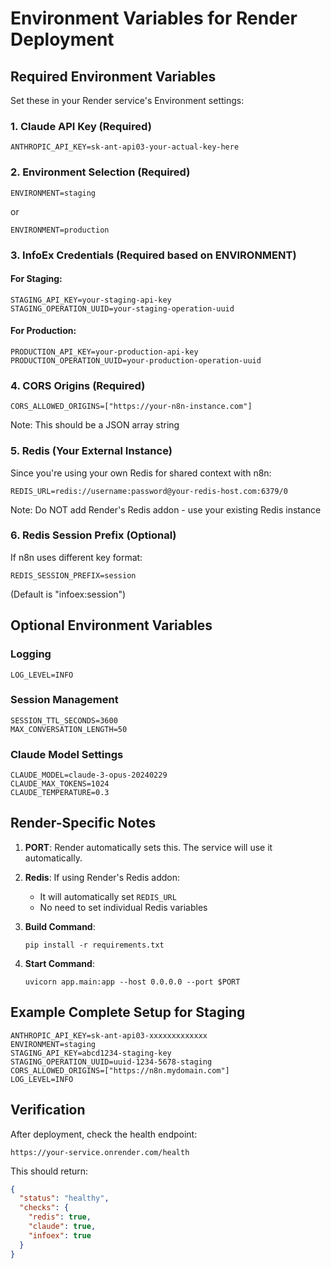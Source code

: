 # Environment Variables for Render Deployment

## Required Environment Variables

Set these in your Render service's Environment settings:

### 1. **Claude API Key** (Required)
```
ANTHROPIC_API_KEY=sk-ant-api03-your-actual-key-here
```

### 2. **Environment Selection** (Required)
```
ENVIRONMENT=staging
```
or
```
ENVIRONMENT=production
```

### 3. **InfoEx Credentials** (Required based on ENVIRONMENT)

#### For Staging:
```
STAGING_API_KEY=your-staging-api-key
STAGING_OPERATION_UUID=your-staging-operation-uuid
```

#### For Production:
```
PRODUCTION_API_KEY=your-production-api-key
PRODUCTION_OPERATION_UUID=your-production-operation-uuid
```

### 4. **CORS Origins** (Required)
```
CORS_ALLOWED_ORIGINS=["https://your-n8n-instance.com"]
```
Note: This should be a JSON array string

### 5. **Redis** (Your External Instance)
Since you're using your own Redis for shared context with n8n:
```
REDIS_URL=redis://username:password@your-redis-host.com:6379/0
```
Note: Do NOT add Render's Redis addon - use your existing Redis instance

### 6. **Redis Session Prefix** (Optional)
If n8n uses different key format:
```
REDIS_SESSION_PREFIX=session
```
(Default is "infoex:session")

## Optional Environment Variables

### Logging
```
LOG_LEVEL=INFO
```

### Session Management
```
SESSION_TTL_SECONDS=3600
MAX_CONVERSATION_LENGTH=50
```

### Claude Model Settings
```
CLAUDE_MODEL=claude-3-opus-20240229
CLAUDE_MAX_TOKENS=1024
CLAUDE_TEMPERATURE=0.3
```

## Render-Specific Notes

1. **PORT**: Render automatically sets this. The service will use it automatically.

2. **Redis**: If using Render's Redis addon:
   - It will automatically set `REDIS_URL`
   - No need to set individual Redis variables

3. **Build Command**:
   ```
   pip install -r requirements.txt
   ```

4. **Start Command**:
   ```
   uvicorn app.main:app --host 0.0.0.0 --port $PORT
   ```

## Example Complete Setup for Staging

```
ANTHROPIC_API_KEY=sk-ant-api03-xxxxxxxxxxxxx
ENVIRONMENT=staging
STAGING_API_KEY=abcd1234-staging-key
STAGING_OPERATION_UUID=uuid-1234-5678-staging
CORS_ALLOWED_ORIGINS=["https://n8n.mydomain.com"]
LOG_LEVEL=INFO
```

## Verification

After deployment, check the health endpoint:
```
https://your-service.onrender.com/health
```

This should return:
```json
{
  "status": "healthy",
  "checks": {
    "redis": true,
    "claude": true,
    "infoex": true
  }
}
```
